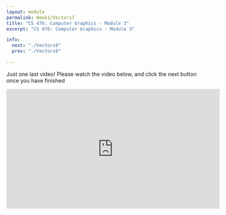 ```yaml
---
layout: module
permalink: Week1/Vectors7
title: "CS 476: Computer Graphics - Module 3"
excerpt: "CS 476: Computer Graphics - Module 3"

info:
  next: "./Vectors8"
  prev: "./Vectors6"
  
---
```


Just one last video!  Please watch the video below, and click the next button once you have finished

<iframe width="560" height="315" src="https://www.youtube.com/embed/DW5oe-u6yyk" frameborder="0" allow="accelerometer; autoplay; encrypted-media; gyroscope; picture-in-picture" allowfullscreen></iframe>

